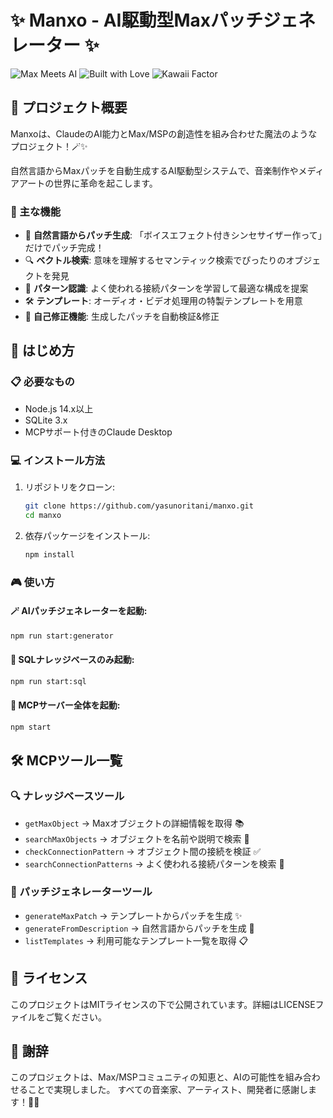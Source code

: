 # ✨ Manxo - AI駆動型Maxパッチジェネレーター ✨

![Max Meets AI](https://img.shields.io/badge/Max%20Meets%20AI-%F0%9F%8E%B5%20%F0%9F%A4%96-blueviolet)
![Built with Love](https://img.shields.io/badge/Built%20with-%E2%9D%A4%EF%B8%8F-red)
![Kawaii Factor](https://img.shields.io/badge/Kawaii%20Factor-%E2%98%85%E2%98%85%E2%98%85%E2%98%85%E2%98%85-pink)

## 💫 プロジェクト概要

Manxoは、ClaudeのAI能力とMax/MSPの創造性を組み合わせた魔法のようなプロジェクト！🪄✨

自然言語からMaxパッチを自動生成するAI駆動型システムで、音楽制作やメディアアートの世界に革命を起こします。

### 🌟 主な機能

- 💬 **自然言語からパッチ生成**: 「ボイスエフェクト付きシンセサイザー作って」だけでパッチ完成！
- 🔍 **ベクトル検索**: 意味を理解するセマンティック検索でぴったりのオブジェクトを発見
- 🧩 **パターン認識**: よく使われる接続パターンを学習して最適な構成を提案
- 🛠️ **テンプレート**: オーディオ・ビデオ処理用の特製テンプレートを用意
- 🔄 **自己修正機能**: 生成したパッチを自動検証&修正

## 🚀 はじめ方

### 📋 必要なもの

- Node.js 14.x以上
- SQLite 3.x
- MCPサポート付きのClaude Desktop

### 💻 インストール方法

1. リポジトリをクローン:
   ```bash
   git clone https://github.com/yasunoritani/manxo.git
   cd manxo
   ```

2. 依存パッケージをインストール:
   ```bash
   npm install
   ```

### 🎮 使い方

#### 🪄 AIパッチジェネレーターを起動:

```bash
npm run start:generator
```

#### 🧠 SQLナレッジベースのみ起動:

```bash
npm run start:sql
```

#### 🔌 MCPサーバー全体を起動:

```bash
npm start
```

## 🛠️ MCPツール一覧

### 🔍 ナレッジベースツール

- `getMaxObject` → Maxオブジェクトの詳細情報を取得 📚
- `searchMaxObjects` → オブジェクトを名前や説明で検索 🔎
- `checkConnectionPattern` → オブジェクト間の接続を検証 ✅
- `searchConnectionPatterns` → よく使われる接続パターンを検索 🔄

### 🎨 パッチジェネレーターツール

- `generateMaxPatch` → テンプレートからパッチを生成 ✨
- `generateFromDescription` → 自然言語からパッチを生成 💬
- `listTemplates` → 利用可能なテンプレート一覧を取得 📋

## 💌 ライセンス

このプロジェクトはMITライセンスの下で公開されています。詳細はLICENSEファイルをご覧ください。

## 🙏 謝辞

このプロジェクトは、Max/MSPコミュニティの知恵と、AIの可能性を組み合わせることで実現しました。
すべての音楽家、アーティスト、開発者に感謝します！🎵✨
